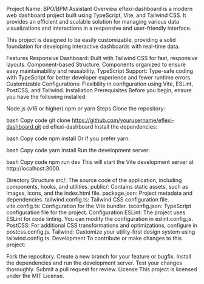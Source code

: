 Project Name: BPO/BPM Assistant
Overview
eflexi-dashboard is a modern web dashboard project built using TypeScript, Vite, and Tailwind CSS. It provides an efficient and scalable solution for managing various data visualizations and interactions in a responsive and user-friendly interface.

This project is designed to be easily customizable, providing a solid foundation for developing interactive dashboards with real-time data.

Features
Responsive Dashboard: Built with Tailwind CSS for fast, responsive layouts.
Component-based Structure: Components organized to ensure easy maintainability and reusability.
TypeScript Support: Type-safe coding with TypeScript for better developer experience and fewer runtime errors.
Customizable Configurations: Flexibility in configuration using Vite, ESLint, PostCSS, and Tailwind.
Installation
Prerequisites
Before you begin, ensure you have the following installed:

Node.js (v16 or higher)
npm or yarn
Steps
Clone the repository:

bash
Copy code
git clone https://github.com/yourusername/eflexi-dashboard.git
cd eflexi-dashboard
Install the dependencies:

bash
Copy code
npm install
Or if you prefer yarn:

bash
Copy code
yarn install
Run the development server:

bash
Copy code
npm run dev
This will start the Vite development server at http://localhost:3000.

Directory Structure
src/: The source code of the application, including components, hooks, and utilities.
public/: Contains static assets, such as images, icons, and the index.html file.
package.json: Project metadata and dependencies.
tailwind.config.ts: Tailwind CSS configuration file.
vite.config.ts: Configuration for the Vite bundler.
tsconfig.json: TypeScript configuration file for the project.
Configuration
ESLint: The project uses ESLint for code linting. You can modify the configuration in eslint.config.js.
PostCSS: For additional CSS transformations and optimizations, configure in postcss.config.js.
Tailwind: Customize your utility-first design system using tailwind.config.ts.
Development
To contribute or make changes to this project:

Fork the repository.
Create a new branch for your feature or bugfix.
Install the dependencies and run the development server.
Test your changes thoroughly.
Submit a pull request for review.
License
This project is licensed under the MIT License.